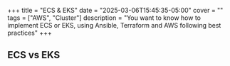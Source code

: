 +++
title = "ECS & EKS"
date = "2025-03-06T15:45:35-05:00"
cover = ""
tags = ["AWS", "Cluster"]
description = "You want to know how to implement ECS or EKS, using Ansible, Terraform and AWS following best practices"
+++

## ECS vs EKS
